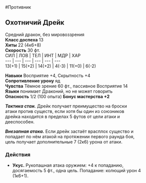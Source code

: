 #Противник 
## Охотничий Дрейк
Средний дракон, без мировоззрения  
**Класс доспеха** 13  
**Хиты** 22 (4к6+8)  
**Скорость** 30 фт.  
СИЛ | ЛОВ | ТЕЛ | ИНТ | МДР | ХАР  
--- | --- | --- | --- | --- | ---  
13(+1) | 15(+2) | 14(+2) | 4(-3) | 11(+0) | 6(-2)  

**Навыки** Восприятие +4, Скрытность +4  
**Сопротивление урону** яд  
**Чувства** Тёмное зрение 60 фт., пассивное Восприятие 14  
**Языки** понимает Драконий, но не может говорить  
**Опасность** 1/2 (100 опыта) 
**Бонус мастерства +2**

_**Тактика стаи.**_ Дрейк получает преимущество на броски  
атаки против существ, если хотя бы один из союзников  
дрейка находится в пределах 5 футов от цели атаки и  
дееспособен. 

_**Внезапная атака.**_ Если дрейк застаёт врасплох существо и  
попадает по нём атакой на протяжении первого раунда боя,  
цель получает дополнительные 7 (2к6) урона от атаки.

### Действия

-   **Укус.** Рукопашная атака оружием: +4 к попаданию,  
    досягаемость 5 фт., одна цель. Попадание: колющий урон 4  
    (1к6+1).
